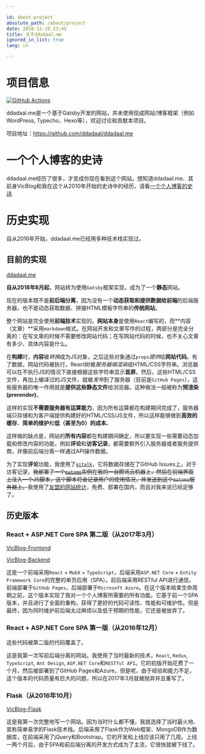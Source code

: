 ```yaml
---

id: about-project
absolute_path: /about/project
date: 2018-12-19 23:45
title: 关于ddadaal.me
ignored_in_list: true
lang: cn

---
```


# 项目信息

[![GitHub Actions](https://img.shields.io/endpoint.svg?url=https%3A%2F%2Factions-badge.atrox.dev%2Fddadaal%2Fddadaal.me%2Fbadge&style=flat-square)](https://actions-badge.atrox.dev/ddadaal/ddadaal.me/goto)

ddadaal.me是一个基于Gatsby开发的网站，并未使用现成网站/博客框架（例如WordPress, Typecho、Hexo等），欢迎讨论和贡献本项目。

项目地址：https://github.com/ddadaal/ddadaal.me

# 一个个人博客的史诗

ddadaal.me经历了很多，才变成你现在看到这个网站。想知道ddadaal.me、其前身VicBlog和我在这个从2010年开始的史诗中的经历，请看[一个个人博客的史诗](/about/odyssey/cn).

# 历史实现

自从2016年开始，ddadaal.me已经用多种技术栈实现过。

## 目前的实现

[ddadaal.me](https://github.com/ddadaal/ddadaal.me)

**自从2018年8月起**，网站转为使用`Gatsby`框架实现，成为了一个**静态**网站。

现在的版本既不是**前后端分离**，因为没有一个**动态获取和提供数据给前端**的后端服务器，也不是动态获取数据、拼接HTML模板字符串的**传统网站**。

整个网站是完全使用**前端技术**实现的。**网站本身**是使用`React`编写的，而**内容（文章）**采用`markdown`格式。在网站开发和文章写作的过程，两部分是完全分离的：在写文章的时候不需要修改网站代码；在写网站代码的时候，也不关心文章有多少、具体内容是什么。

在**构建**时，**内容**被*转换*成为JS对象，之后这些对象通过`props`*提供*给**网站代码**。有了数据，网站代码被执行，React树被*服务器端渲染*成HTML/CSS字符串。浏览器可以在不执行JS的情况下直接根据这些字符串显示**首屏**。然后，这些HTML/CSS文件，再加上编译过的JS文件，就被*发布*到了服务器（目前是`GitHub Pages`），这些服务器的唯一作用就是**提供这些静态文件**给浏览器。这种做法一般被称为**预渲染(prerender)**。

这样的实现**不需要服务器有运算能力**，因为所有运算都在构建期间完成了，服务器端只存储和为客户端提供构建好的HTML/CSS/JS文件，所以这样能够做到**高效的缓存**、**简单的维护**和**低（甚至为0）的成本**。

这样做的缺点是，网站的**所有内容**都在构建期间确定，所以要实现一些需要动态加载和修改内容的功能，例如**评论**和**访客记录**，都需要额外引入服务器或者服务提供商，并像前后端分离一样通过API操作数据。

为了实现**评论**功能，我使用了[`gitalk`](https://github.com/gitalk/gitalk)，它将数据存储在了GitHub Issues上。对于访客记录，~~我部署了一个[`matomo`](https://matomo.org/)实例在我的一台腾讯云机器上，然后在前端界面上注入一个JS脚本，这个脚本将会记录用户的使用情况，并发送到这个`matomo`服务器上。~~我使用了[友盟的网站统计](https://web.umeng.com/main.php?c=user&a=index)，免费、部署在国内，而且对我来说已经足够了。

## 历史版本

### React + ASP.NET Core SPA 第二版（从2017年3月）

[VicBlog-Frontend](https://github.com/ddadaal/VicBlog-Frontend)

[VicBlog-Backend](https://github.com/ddadaal/VicBlog-Backend)

这是一个前端采用`React` + `MobX` + `TypeScript`，后端采用`ASP.NET Core` + `Entity Framework Core`的完整的单页应用（SPA）。前后端采用RESTful API进行通信，前端部署于`GitHub Pages`，后端部署于`Microsoft Azure`。在这个版本结束生命周期之前，这个版本实现了我对一个个人博客所需要的所有功能。它基于前一个SPA版本，并且进行了全面的重构，获得了更好的代码可读性、性能和可维护性。但是最终，因为同时维护前后端太过麻烦以及低于预期的性能，它还是被放弃了。

### React + ASP.NET Core SPA 第一版（从2016年12月）

这些代码被第二版的代码覆盖了。

这是我第一次写前后端分离的网站。我使用了当时最新的技术，`React`, `Redux`, `TypeScript`, `Ant Design`, `ASP.NET Core`和`RESTful API`。它的初版开始花费了一个月，然后被部署到了GitHub Pages和Azure。但是呢，由于经验和能力不足，这个版本的代码质量有巨大的问题，所以在2017年3月就被抛弃并且重写了。

### Flask（从2016年10月）

[VicBlog-Flask](https://github.com/ddadaal/VicBlog-Flask)

这是我第一次完整地写一个网站。因为当时什么都不懂，我就选择了当时最火地、宣称简单易学的Flask技术栈。后端采用了Flask作为Web框架、MongoDB作为数据库，在前端采用了jQuery和Bootstrap。它的开发和上线应该只用了几周。上线一两个月后，由于SPA和前后端分离的开发方式成为了主流，它很快就被下线了。
